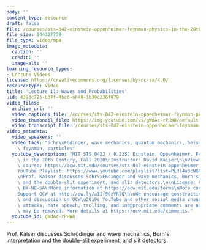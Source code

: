 ```yaml
---
body: ''
content_type: resource
draft: false
file: /courses/sts-042-einstein-oppenheimer-feynman-physics-in-the-20th-century-fall-2020/ocw_8225_sts042_lecture11_2020oct13_360p_16_9.mp4
file_size: 144327759
file_type: video/mp4
image_metadata:
  caption: ''
  credit: ''
  image-alt: ''
learning_resource_types:
- Lecture Videos
license: https://creativecommons.org/licenses/by-nc-sa/4.0/
resourcetype: Video
title: 'Lecture 11: Waves and Probabilities'
uid: 4393c725-b37f-4bc6-a848-1b39c236f979
video_files:
  archive_url: ''
  video_captions_file: /courses/sts-042-einstein-oppenheimer-feynman-physics-in-the-20th-century-fall-2020/1j9EsjYrUnz-sszYrwckaSNPKCIEJQcC9_transcript.webvtt
  video_thumbnail_file: https://img.youtube.com/vi/gWdAc-rPHW8/default.jpg
  video_transcript_file: /courses/sts-042-einstein-oppenheimer-feynman-physics-in-the-20th-century-fall-2020/1j9EsjYrUnz-sszYrwckaSNPKCIEJQcC9_transcript.pdf
video_metadata:
  video_speakers: ''
  video_tags: "Schr\xF6dinger, wave mechanics, quantum mechanics, heisenberg, bohr,\
    \ feynman, particles"
  youtube_description: "MIT STS.042J / 8.225J Einstein, Oppenheimer, Feynman: Physics\
    \ in the 20th Century, Fall 2020\nInstructor: David Kaiser\n\nView the complete\
    \ course: https://ocw.mit.edu/courses/sts-042-einstein-oppenheimer-feynman-physics-in-the-20th-century-fall-2020\n\
    YouTube Playlist: https://www.youtube.com/playlist?list=PLUl4u3cNGP63bAfjGas3TuA4ZCPUtN6Xf\n\
    \nProf. Kaiser discusses Schr\xF6dinger and wave mechanics, Born's interpretation\
    \ and the double-slit experiment, and slit detectors.\n\nLicense: Creative Commons\
    \ BY-NC-SA\nMore information at https://ocw.mit.edu/terms\nMore courses at https://ocw.mit.edu\n\
    Support OCW at http://ow.ly/a1If50zVRlQ\n\nWe encourage constructive comments\
    \ and discussion on OCW\u2019s YouTube and other social media channels. Personal\
    \ attacks, hate speech, trolling, and inappropriate comments are not allowed and\
    \ may be removed. More details at https://ocw.mit.edu/comments."
  youtube_id: gWdAc-rPHW8
---
```

Prof. Kaiser discusses Schrödinger and wave mechanics, Born's interpretation and the double-slit experiment, and slit detectors.